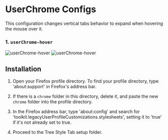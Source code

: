 # UserChrome Configs

This configuration changes vertical tabs behavior to expand when hovering the mouse over it.

### 1. `userChrome-hover`

![userChrome-hover](https://github.com/astroryan12/VerticalTabs/blob/main/imgs/layout-hover.png)
![userChrome-hover](https://github.com/astroryan12/VerticalTabs/blob/main/imgs/layout-hover1.png)

## Installation

1. Open your Firefox profile directory. To find your profile directory, type 'about:support' in Firefox's address bar.

2. If there is a `chrome` folder in this directory, delete it, and paste the new `chrome` folder into the profile directory.

3. In the Firefox address bar, type 'about:config' and search for 'toolkit.legacyUserProfileCustomizations.stylesheets', setting it to 'true' if it's not already set to true.

4. Proceed to the Tree Style Tab setup folder.
